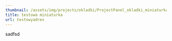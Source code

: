 ```yaml
---
thumbnail: /assets/img/projects/okladki/ProjectPanel_okladki_miniaturka.png
title: testowa miniaturka
url: testowyadres
---
```


sadfsd
